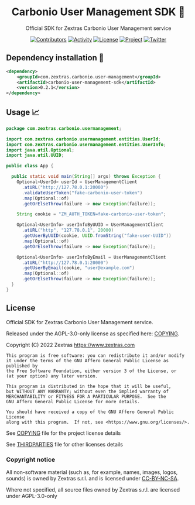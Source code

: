 <!--
SPDX-FileCopyrightText: 2022 Zextras <https://www.zextras.com>

SPDX-License-Identifier: AGPL-3.0-only
-->

<div align="center">
  <h1>Carbonio User Management SDK 🚀 </h1>
</div>

<div align="center">

Official SDK for Zextras Carbonio User Management service

[![Contributors][contributors-badge]][contributors]
[![Activity][activity-badge]][activity]
[![License][license-badge]](COPYING)
[![Project][project-badge]][project]
[![Twitter][twitter-badge]][twitter]

</div>

## Dependency installation 🏁

```xml
<dependency>
    <groupId>com.zextras.carbonio.user-management</groupId>
    <artifactId>carbonio-user-management-sdk</artifactId>
    <version>0.2.1</version>
</dependency>
```

## Usage 📈

```java
package com.zextras.carbonio.usermanagement;

import com.zextras.carbonio.usermanagement.entities.UserId;
import com.zextras.carbonio.usermanagement.entities.UserInfo;
import java.util.Optional;
import java.util.UUID;

public class App {

  public static void main(String[] args) throws Exception {
    Optional<UserId> userId = UserManagementClient
      .atURL("http://127.78.0.1:20000")
      .validateUserToken("fake-carbonio-user-token")
      .map(Optional::of)
      .getOrElseThrow(failure -> new Exception(failure));

    String cookie = "ZM_AUTH_TOKEN=fake-carbonio-user-token";

    Optional<UserInfo> userInfoByUUID = UserManagementClient
      .atURL("http", "127.78.0.1", 20000)
      .getUserByUUID(cookie, UUID.fromString("fake-user-UUID"))
      .map(Optional::of)
      .getOrElseThrow(failure -> new Exception(failure));

    Optional<UserInfo> userInfoByEmail = UserManagementClient
      .atURL("http://127.78.0.1:20000")
      .getUserByEmail(cookie, "user@example.com")
      .map(Optional::of)
      .getOrElseThrow(failure -> new Exception(failure));
  }
}
```

## License

Official SDK for Zextras Carbonio User Management service.

Released under the AGPL-3.0-only license as specified here: [COPYING](COPYING).

Copyright (C) 2022 Zextras <https://www.zextras.com>

    This program is free software: you can redistribute it and/or modify
    it under the terms of the GNU Affero General Public License as published by
    the Free Software Foundation, either version 3 of the License, or
    (at your option) any later version.

    This program is distributed in the hope that it will be useful,
    but WITHOUT ANY WARRANTY; without even the implied warranty of
    MERCHANTABILITY or FITNESS FOR A PARTICULAR PURPOSE.  See the
    GNU Affero General Public License for more details.

    You should have received a copy of the GNU Affero General Public License
    along with this program.  If not, see <https://www.gnu.org/licenses/>.

See [COPYING](COPYING) file for the project license details

See [THIRDPARTIES](THIRDPARTIES) file for other licenses details

### Copyright notice

All non-software material (such as, for example, names, images, logos, sounds) is owned by Zextras
s.r.l. and is licensed under [CC-BY-NC-SA](https://creativecommons.org/licenses/by-nc-sa/4.0/).

Where not specified, all source files owned by Zextras s.r.l. are licensed under AGPL-3.0-only


[contributors-badge]: https://img.shields.io/github/contributors/zextras/carbonio-user-management-sdk "Contributors"

[contributors]: https://github.com/zextras/carbonio-user-management-sdk/graphs/contributors "Contributors"

[activity-badge]: https://img.shields.io/github/commit-activity/m/zextras/carbonio-user-management-sdk "Activity"

[activity]: https://github.com/zextras/carbonio-user-management-sdk/pulse "Activity"

[license-badge]: https://img.shields.io/badge/license-AGPL-blue.svg

[project-badge]: https://img.shields.io/badge/project-carbonio-informational "Project Carbonio"

[project]: https://www.zextras.com/carbonio/ "Project Carbonio"

[twitter-badge]: https://img.shields.io/twitter/follow/zextras?style=social&logo=twitter "Follow on Twitter"

[twitter]: https://twitter.com/intent/follow?screen_name=zextras "Follow Zextras on Twitter"
